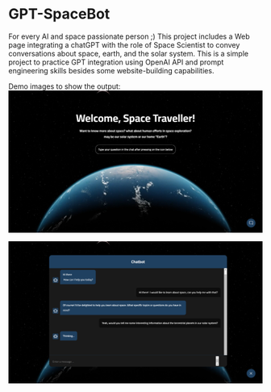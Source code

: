 # GPT-SpaceBot
For every AI and space passionate person ;) 
This project includes a Web page integrating a chatGPT with the role of Space Scientist to convey conversations about space, earth, and the solar system. 
This is a simple project to practice GPT integration using OpenAI API and prompt engineering skills besides some website-building capabilities. 


Demo images to show the output: 
![alt text](https://github.com/AfnanMhran/GPT-SpaceBot/blob/main/Space_chatbot/Demo_images/UI.png?raw=true)

![alt text](https://github.com/AfnanMhran/GPT-SpaceBot/blob/main/Space_chatbot/Demo_images/demo_chat.png?raw=true)


